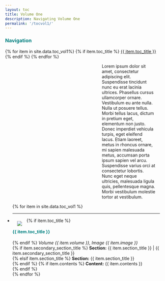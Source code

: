 ```yaml
---
layout: toc
title: Volume One
description: Navigating Volume One
permalink: '/tocvol1/'
---
```


<div id= 'divsidenav'
  <div class="sidenav">
    <div class="list-group">
      <p style="letter-spacing: 0.02em; list-style-type: circle"><font color= "teal"><strong><h3>Navigation</h3></strong></font></p>
      {% for item in site.data.toc_vol1%}
        {% if item.toc_title %}
          <a href="#{{ item.toc_link }}">{{ item.toc_title }}</a><br />
        {% endif %}
      {% endfor %}
    </div>    
  </div>
</div>

<div class="d-inline-flex">
  <p style="margin-left: 315px; margin-right: 15px"> Lorem ipsum dolor sit amet, consectetur adipiscing elit. Suspendisse tincidunt nunc eu erat lacinia ultrices. Phasellus cursus ullamcorper ornare. Vestibulum eu ante nulla. Nulla ut posuere tellus. Morbi tellus lacus, dictum in pretium eget, elementum non justo. Donec imperdiet vehicula turpis, eget eleifend lacus. Etiam laoreet, metus in rhoncus ornare, mi sapien malesuada metus, accumsan porta ipsum sapien vel arcu. Suspendisse varius orci at consectetur lobortis. Nunc eget neque ultricies, malesuada ligula quis, pellentesque magna. Morbi vestibulum molestie tortor at vestibulum.</p>
</div>


<ul class="list-unstyled">
{% for item in site.data.toc_vol1 %}
  <li style="position: static">
  <div id='divthumbs'>
    <div class= 'divthumb'>
      <hr>
        <a href="{{ site.baseurl }}/toc_vol1/{{ item.pid }}"><img style="padding: 0 15px; float: left; clear: both; margin-top: 10px" src="{{ item.thumbnail }}"/></a>
          <div class="label">
          {% if item.toc_title %}
            <font color= "teal"><h4><a id="{{ item.toc_link }}"></a> {{ item.toc_title }}</h4></font>
          {% endif %}
          <i>Volume {{ item.volume }}, Image {{ item.image }}</i><br />
          {% if item.secondary_section_title %}
            <strong>Section:</strong> {{ item.section_title }} | {{ item.secondary_section_title }}<br />
          {% elsif item.section_title %}
            <strong>Section:</strong> {{ item.section_title }}<br />
          {% endif %}
          {% if item.contents %}
            <strong>Content:</strong> {{ item.contents }}<br />
          {% endif %}
            <p style="margin-left: 315px; margin-right: 15px; border-box; position: fixed; height=100%; width=100%"></p>
          </div>
    </div>
  </div>
  </li>
{% endfor %}
</ul>

